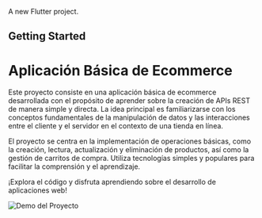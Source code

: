 
A new Flutter project.

## Getting Started

# **Aplicación Básica de Ecommerce**

Este proyecto consiste en una aplicación básica de ecommerce desarrollada con el propósito de aprender sobre la creación de APIs REST de manera simple y directa. La idea principal es familiarizarse con los conceptos fundamentales de la manipulación de datos y las interacciones entre el cliente y el servidor en el contexto de una tienda en línea.

El proyecto se centra en la implementación de operaciones básicas, como la creación, lectura, actualización y eliminación de productos, así como la gestión de carritos de compra. Utiliza tecnologías simples y populares para facilitar la comprensión y el aprendizaje.

¡Explora el código y disfruta aprendiendo sobre el desarrollo de aplicaciones web!

![Demo del Proyecto](https://i.imgur.com/VDBJFlb.gif)

